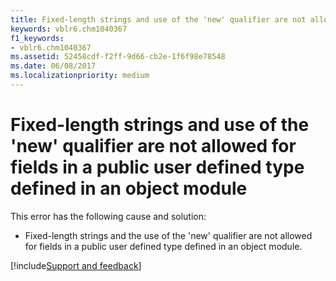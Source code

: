 ```yaml
---
title: Fixed-length strings and use of the 'new' qualifier are not allowed for fields in a public user defined type defined in an object module
keywords: vblr6.chm1040367
f1_keywords:
- vblr6.chm1040367
ms.assetid: 52458cdf-f2ff-9d66-cb2e-1f6f98e78548
ms.date: 06/08/2017
ms.localizationpriority: medium
---
```



# Fixed-length strings and use of the 'new' qualifier are not allowed for fields in a public user defined type defined in an object module

This error has the following cause and solution:



- Fixed-length strings and the use of the 'new' qualifier are not allowed for fields in a public user defined type defined in an object module.

[!include[Support and feedback](~/includes/feedback-boilerplate.md)]